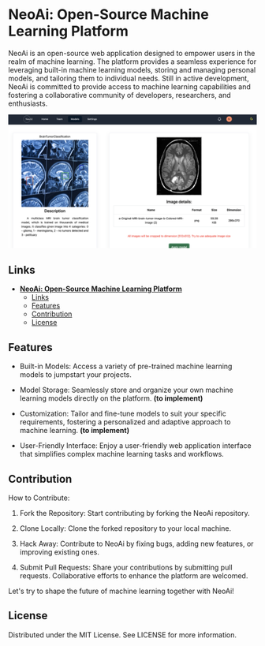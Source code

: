# **NeoAi: Open-Source Machine Learning Platform**

NeoAi is an open-source web application designed to empower users in the realm of machine learning. The platform provides a seamless experience for leveraging built-in machine learning models, storing and managing personal models, and tailoring them to individual needs. Still in active development, NeoAi is committed to provide access to machine learning capabilities and fostering a collaborative community of developers, researchers, and enthusiasts.

![NeoAi Platform Preview](./NeoAiPreview.png)

<!-- > [!IMPORTANT]
> This project is still under development. Any contributions are welcomed! -->

## Links
- [**NeoAi: Open-Source Machine Learning Platform**](#neoai-open-source-machine-learning-platform)
  - [Links](#links)
  - [Features](#features)
  - [Contribution](#contribution)
  - [License](#license)



## Features
- Built-in Models: Access a variety of pre-trained machine learning models to jumpstart your projects.

- Model Storage: Seamlessly store and organize your own machine learning models directly on the platform. **(to implement)**

- Customization: Tailor and fine-tune models to suit your specific requirements, fostering a personalized and adaptive approach to machine learning. **(to implement)**

- User-Friendly Interface: Enjoy a user-friendly web application interface that simplifies complex machine learning tasks and workflows.

## Contribution

How to Contribute:
1) Fork the Repository: Start contributing by forking the NeoAi repository.

2) Clone Locally: Clone the forked repository to your local machine.

3) Hack Away: Contribute to NeoAi by fixing bugs, adding new features, or improving existing ones.

4) Submit Pull Requests: Share your contributions by submitting pull requests. Collaborative efforts to enhance the platform are welcomed.

Let's try to shape the future of machine learning together with NeoAi!


## License
Distributed under the MIT License. See LICENSE for more information.